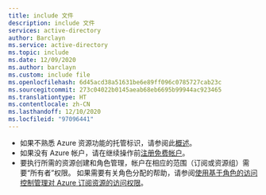 ```yaml
---
title: include 文件
description: include 文件
services: active-directory
author: Barclayn
ms.service: active-directory
ms.topic: include
ms.date: 12/09/2020
ms.author: barclayn
ms.custom: include file
ms.openlocfilehash: 6d45acd38a51631be6e89ff096c0785727cab23c
ms.sourcegitcommit: 273c04022b0145aeab68eb6695b99944ac923465
ms.translationtype: HT
ms.contentlocale: zh-CN
ms.lasthandoff: 12/10/2020
ms.locfileid: "97096441"
---
```

- 如果不熟悉 Azure 资源功能的托管标识，请参阅此[概述](../articles/active-directory/managed-identities-azure-resources/overview.md)。 
- 如果没有 Azure 帐户，请在继续操作前[注册免费帐户](https://azure.microsoft.com/free/)。
- 要执行所需的资源创建和角色管理，帐户在相应的范围（订阅或资源组）需要“所有者”权限。 如果需要有关角色分配的帮助，请参阅[使用基于角色的访问控制管理对 Azure 订阅资源的访问权限](../articles/role-based-access-control/role-assignments-portal.md)。